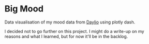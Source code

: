 # Big Mood
Data visualisation of my mood data from [Daylio](https://daylio.net/) using plotly dash.

I decided not to go further on this project. I might do a write-up on my reasons and what I learned, but for now it'll 
be in the backlog.
